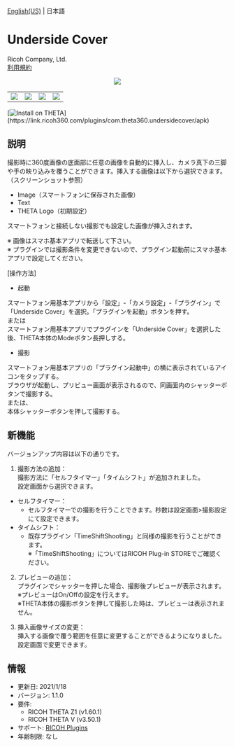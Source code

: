 [English(US)](README.md) | 日本語

# Underside Cover

Ricoh Company, Ltd.  
[利用規約](https://www.ricoh360.com/ja/terms/plugins/)

<div align="center"><img src="./1.png"><table><tr><td><img src="./2.png"></td><td><img src="./3.png"></td><td><img src="./4.png"></td><td><img src="./5.png"></td></tr></table></div>

[![Install on THETA](https://assets.ricoh360.com/image/upload/v1/front/theta/install-button.svg?)](https://link.ricoh360.com/plugins/com.theta360.undersidecover/apk)

## 説明

<div id="plugin-description">

撮影時に360度画像の底面部に任意の画像を自動的に挿入し、カメラ真下の三脚や手の映り込みを覆うことができます。挿入する画像は以下から選択できます。（スクリーンショット参照）
- Image（スマートフォンに保存された画像）
- Text
- THETA Logo（初期設定）

スマートフォンと接続しない撮影でも設定した画像が挿入されます。  

※ 画像はスマホ基本アプリで転送して下さい。  
※ プラグインでは撮影条件を変更できないので、プラグイン起動前にスマホ基本アプリで設定してください。  


[操作方法]  

- 起動  

スマートフォン用基本アプリから「設定」-「カメラ設定」-「プラグイン」で「Underside Cover」を選択。「プラグインを起動」ボタンを押す。  
または  
スマートフォン用基本アプリでプラグインを「Underside Cover」を選択した後、THETA本体のModeボタン長押しする。  

- 撮影  

スマートフォン用基本アプリの「プラグイン起動中」の横に表示されているアイコンをタップする。  
ブラウザが起動し、プリビュー画面が表示されるので、同画面内のシャッターボタンで撮影する。  
または、  
本体シャッターボタンを押して撮影する。  

## 新機能
バージョンアップ内容は以下の通りです。
1. 撮影方法の追加：  
撮影方法に「セルフタイマー」「タイムシフト」が追加されました。  
設定画面から選択できます。  
  - セルフタイマー：
    - セルフタイマーでの撮影を行うことできます。秒数は設定画面>撮影設定にて設定できます。
  - タイムシフト：
    - 既存プラグイン「TimeShiftShooting」と同様の撮影を行うことができます。  
    ※「TimeShiftShooting」についてはRICOH Plug-in STOREでご確認ください。

2. プレビューの追加：  
プラグインでシャッターを押した場合、撮影後プレビューが表示されます。  
※プレビューはOn/Offの設定を行えます。  
※THETA本体の撮影ボタンを押して撮影した時は、プレビューは表示されません。  

3. 挿入画像サイズの変更：  
挿入する画像で覆う範囲を任意に変更することができるようになりました。設定画面で変更できます。  

</div>

## 情報

- 更新日: 2021/1/18
- バージョン: 1.1.0
- 要件:
  - RICOH THETA Z1 (v1.60.1)
  - RICOH THETA V (v3.50.1)
- サポート: [RICOH Plugins](https://support.ricoh360.com/ja/)
- 年齢制限: なし
